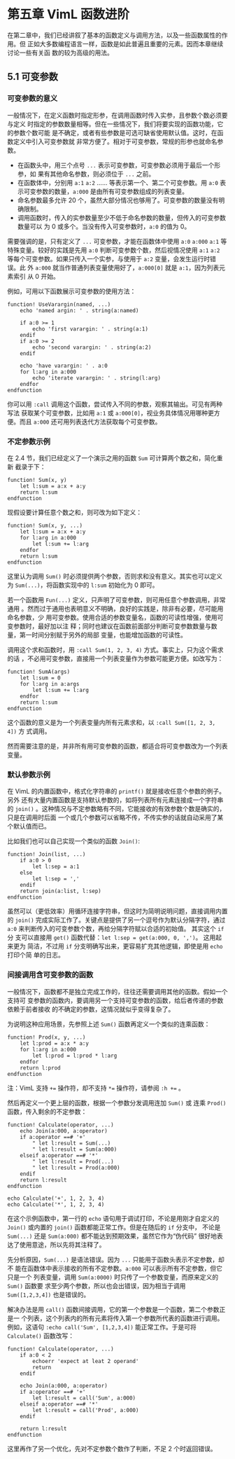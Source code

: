 # 第五章 VimL 函数进阶

在第二章中，我们已经讲叙了基本的函数定义与调用方法，以及一些函数属性的作用。但
正如大多数编程语言一样，函数是如此普遍且重要的元素。因而本章继续讨论一些有关函
数的较为高级的用法。

## 5.1 可变参数

### 可变参数的意义

一般情况下，在定义函数时指定形参，在调用函数时传入实参，且参数个数必须要与定义
时指定的参数数量相等。但在一些情况下，我们将要实现的函数功能，它的参数个数可能
是不确定，或者有些参数是可选可缺省使用默认值。这时，在函数定义中引入可变参数就
非常方便了。相对于可变参数，常规的形参也就命名参数。

* 在函数头中，用三个点号 `...` 表示可变参数，可变参数必须用于最后一个形参，如
  果有其他命名参数，则必须位于 `...` 之前。
* 在函数体中，分别用 `a:1` `a:2` …… 等表示第一个、第二个可变参数。用 `a:0` 表
  示可变参数的数量，`a:000` 是由所有可变参数组成的列表变量。
* 命名参数最多允许 20 个，虽然大部分情况也够用了。可变参数的数量没有明确限制。
* 调用函数时，传入的实参数量至少不低于命名参数的数量，但传入的可变参数数量可以
  为 0 或多个。当没有传入可变参数时，`a:0` 的值为 0。

需要强调的是，只有定义了 `...` 可变参数，才能在函数体中使用 `a:0` `a:000` `a:1` 
等特殊变量。较好的实践是先用 `a:0` 判断可变参数个数，然后视情况使用 `a:1` `a:2`
等每个可变参数。如果只传入一个实参，与使用于 `a:2` 变量，会发生运行时错误。此
外 `a:000` 就当作普通列表变量使用好了，`a:000[0]` 就是 `a:1`，因为列表元素索引
从 0 开始。

例如，可用以下函数展示可变参数的使用方法：
```vim
function! UseVarargin(named, ...)
    echo 'named argin: ' . string(a:named)

    if a:0 >= 1
        echo 'first varargin: ' . string(a:1)
    endif
    if a:0 >= 2
        echo 'second varargin: ' . string(a:2)
    endif

    echo 'have varargin: ' . a:0
    for l:arg in a:000
        echo 'iterate varargin: ' . string(l:arg)
    endfor
endfunction
```

你可以用 `:call` 调用这个函数，尝试传入不同的参数，观察其输出。可见有两种写法
获取某个可变参数，比如用 `a:1` 或 `a:000[0]`，视业务具体情况用哪种更方便。而且
`a:000` 还可用列表迭代方法获取每个可变参数。

### 不定参数示例

在 2.4 节，我们已经定义了一个演示之用的函数 `Sum` 可计算两个数之和，简化重新
截录于下：
```vim
function! Sum(x, y)
    let l:sum = a:x + a:y
    return l:sum
endfunction
```

现假设要计算任意个数之和，则可改为如下定义：
```vim
function! Sum(x, y, ...)
    let l:sum = a:x + a:y
    for l:arg in a:000
        let l:sum += l:arg
    endfor
    return l:sum
endfunction
```

这里认为调用 `Sum()` 时必须提供两个参数，否则求和没有意义。其实也可以定义为
`Sum(...)`，将函数实现中的 `l:sum` 初始化为 0 即可。

若一个函数用 `Fun(...)` 定义，只声明了可变参数，则可用任意个参数调用，非常通用
。然而过于通用也表明意义不明确，良好的实践是，除非有必要，尽可能用命名参数，少
用可变参数。使用合适的参数变量名，函数的可读性增强，使用可变参数时，最好加以注
释；同时也建议在函数前面部分判断可变参数数量与数量，第一时间分别赋于另外的局部
变量，也能增加函数的可读性。

调用这个求和函数时，用 `:call Sum(1, 2, 3, 4)` 方式。事实上，只为这个需求的话
，不必用可变参数，直接用一个列表变量作为参数可能更方便。如改写为：
```vim
function! SumA(args)
    let l:sum = 0
    for l:arg in a:args
        let l:sum += l:arg
    endfor
    return l:sum
endfunction
```

这个函数的意义是为一个列表变量内所有元素求和，以 `:call Sum([1, 2, 3, 4])` 方
式调用。

然而需要注意的是，并非所有用可变参数的函数，都适合将可变参数改为一个列表变量。

### 默认参数示例

在 VimL 的内置函数中，格式化字符串的 `printf()` 就是接收任意个参数的例子。另外
还有大量内置函数是支持默认参数的，如将列表所有元素连接成一个字符串的 `join()`
。这种情况与不定参数略有不同，它能接收的有效参数个数是确实的，只是在调用时后面
一个或几个参数可以省略不传，不传实参的话就自动采用了某个默认值而已。

比如我们也可以自己实现一个类似的函数 `Join()`:
```vim
function! Join(list, ...)
    if a:0 > 0
        let l:sep = a:1
    else
        let l:sep = ','
    endif
    return join(a:list, l:sep)
endfunction
```

虽然可以（更低效率）用循环连接字符串，但这时为简明说明问题，直接调用内置的
`join()` 完成实际工作了。关键点是提供了另一个逗号作为默认分隔字符，通过 `a:0`
来判断传入的可变参数个数，再给分隔字符赋以合适的初始值。 其实这个 `if` 分
支可以直接用 `get()` 函数代替：`let l:sep = get(a:000, 0, ',')`。 这用起来更为
简洁，不过用 `if` 分支明确写出来，更容易扩充其他逻辑，即使是用 `echo` 打印个简
单的日志。

### 间接调用含可变参数的函数

一般情况下，函数都不是独立完成工作的，往往还需要调用其他的函数。假如一个支持可
变参数的函数内，要调用另一个支持可变参数的函数，给后者传递的参数依赖于前者接收
的不确定的参数，这情况就似乎变得复杂了。

为说明这种应用场景，先参照上述 `Sum()` 函数再定义一个类似的连乘函数：
```vim
function! Prod(x, y, ...)
    let l:prod = a:x * a:y
    for l:arg in a:000
        let l:prod = l:prod * l:arg
    endfor
    return l:prod
endfunction
```
注：VimL 支持 `+=` 操作符，却不支持 `*=` 操作符，请参阅 `:h +=` 。

然后再定义一个更上层的函数，根据一个参数分发调用连加 `Sum()` 或 连乘 `Prod()`
函数，传入剩余的不定参数：
```vim
function! Calculate(operator, ...)
    echo Join(a:000, a:operator)
    if a:operator ==# '+'
        " let l:result = Sum(...)
        " let l:result = Sum(a:000)
    elseif a:operator ==# '*'
        " let l:result = Prod(...)
        " let l:result = Prod(a:000)
    endif
    return l:result
endfunction

echo Calculate('+', 1, 2, 3, 4)
echo Calculate('*', 1, 2, 3, 4)
```

在这个示例函数中，第一行的 `echo` 语句用于调试打印，不论是用刚才自定义的
`Join()` 或内置的 `join()` 函数都能正常工作。但是在随后的 `if` 分支中，
不论是 `Sum(...)` 还是 `Sum(a:000)` 都不能达到预期效果，虽然它作为“伪代码”
很好地表达了使用意途，所以先将其注释了。

先分析原因，`Sum(...)` 是语法错误。因为 `...` 只能用于函数头表示不定参数，却不
能在函数体中表示接收的所有不定参数。`a:000` 可以表示所有不定参数，但它只是一个
列表变量，调用 `Sum(a:0000)` 时只传了一个参数变量，而原来定义的 `Sum()` 函数要
求至少两个参数，所以也会出错误，因为相当于调用 `Sum([1,2,3,4])` 也是错误的。

解决办法是用 `call()` 函数间接调用，它的第一个参数是一个函数，第二个参数正是一
个列表，这个列表内的所有元素将传入第一个参数所代表的函数进行调用。例如，这语句
`:echo call('Sum', [1,2,3,4])` 能正常工作。于是可将 `Calculate()` 函数改写：

```vim
function! Calculate(operator, ...)
    if a:0 < 2
        echoerr 'expect at leat 2 operand'
        return
    endif

    echo Join(a:000, a:operator)
    if a:operator ==# '+'
        let l:result = call('Sum', a:000)
    elseif a:operator ==# '*'
        let l:result = call('Prod', a:000)
    endif

    return l:result
endfunction
```

这里再作了另一个优化，先对不定参数个数作了判断，不足 2 个时返回错误。

